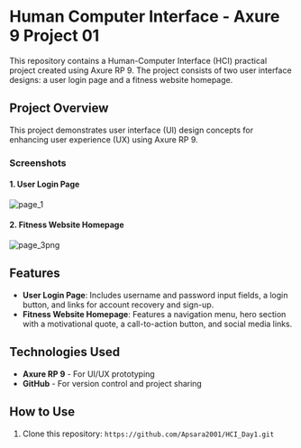 # Human Computer Interface - Axure 9 Project 01

This repository contains a Human-Computer Interface (HCI) practical project created using Axure RP 9. The project consists of two user interface designs: a user login page and a fitness website homepage.

## Project Overview
This project demonstrates user interface (UI) design concepts for enhancing user experience (UX) using Axure RP 9.

### Screenshots
#### 1. User Login Page
![page_1](https://github.com/user-attachments/assets/50e1d54b-9301-4036-943a-440514813423)


#### 2. Fitness Website Homepage
![page_3png](https://github.com/user-attachments/assets/8519a1ce-a839-4c82-b072-8075d1c9809f)



## Features
- **User Login Page**: Includes username and password input fields, a login button, and links for account recovery and sign-up.
- **Fitness Website Homepage**: Features a navigation menu, hero section with a motivational quote, a call-to-action button, and social media links.

## Technologies Used
- **Axure RP 9** - For UI/UX prototyping
- **GitHub** - For version control and project sharing

## How to Use
1. Clone this repository:
   ```https://github.com/Apsara2001/HCI_Day1.git```

  
